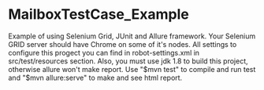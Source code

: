 # MailboxTestCase_Example
Example of using Selenium Grid, JUnit and Allure framework.
Your Selenium GRID server should have Chrome on some of it's nodes.
All settings to configure this progect you can find in robot-settings.xml in src/test/resources section.
Also, you must use jdk 1.8 to build this project, otherwise allure won't make report.
Use "$mvn test" to compile and run test and "$mvn allure:serve" to make and see html report.
